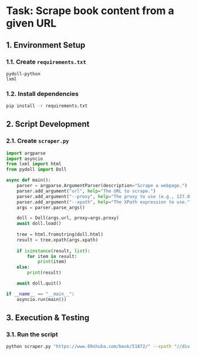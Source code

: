 # Task: Scrape book content from a given URL

## 1. Environment Setup

### 1.1. Create `requirements.txt`

```
pydoll-python
lxml
```

### 1.2. Install dependencies

```bash
pip install -r requirements.txt
```

## 2. Script Development

### 2.1. Create `scraper.py`

```python
import argparse
import asyncio
from lxml import html
from pydoll import Doll

async def main():
    parser = argparse.ArgumentParser(description="Scrape a webpage.")
    parser.add_argument("url", help="The URL to scrape.")
    parser.add_argument("--proxy", help="The proxy to use (e.g., 127.0.0.1:10808).")
    parser.add_argument("--xpath", help="The XPath expression to use.", default="//body")
    args = parser.parse_args()

    doll = Doll(args.url, proxy=args.proxy)
    await doll.load()
    
    tree = html.fromstring(doll.html)
    result = tree.xpath(args.xpath)
    
    if isinstance(result, list):
        for item in result:
            print(item)
    else:
        print(result)

    await doll.quit()

if __name__ == "__main__":
    asyncio.run(main())
```

## 3. Execution & Testing

### 3.1. Run the script

```bash
python scraper.py "https://www.69shuba.com/book/51872/" --xpath "//div[@class='container']//div[@class='book-title']/h1/text()"
```

